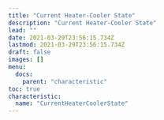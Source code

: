 ```yaml
---
title: "Current Heater-Cooler State"
description: "Current Heater-Cooler State"
lead: ""
date: 2021-03-29T23:56:15.734Z
lastmod: 2021-03-29T23:56:15.734Z
draft: false
images: []
menu:
  docs:
    parent: "characteristic"
toc: true
characteristic:
  name: "CurrentHeaterCoolerState"
---
```


